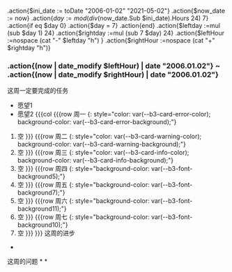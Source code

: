 .action{$ini_date := toDate "2006-01-02" "2021-05-02"}
.action{$now_date := now}
.action{$day := mod (div ($now_date.Sub $ini_date).Hours 24) 7}
.action{if eq $day 0}
.action{$day = 7}
.action{end}
.action{$leftday :=mul (sub $day 1)  24}
.action{$rightday :=mul (sub 7 $day) 24}
.action{$leftHour :=nospace (cat "-" $leftday "h") }
.action{$rightHour :=nospace (cat "+" $rightday "h")}
### .action{(now | date_modify $leftHour) | date "2006.01.02"} ~ .action{(now | date_modify $rightHour) | date "2006.01.02"}
这周一定要完成的任务
* 愿望1
* 愿望2
{{{col
{{{row
周一
{: style="color: var(--b3-card-error-color); background-color: var(--b3-card-error-background);"}
1. 空
}}}
{{{row
周二
{: style="color: var(--b3-card-warning-color); background-color: var(--b3-card-warning-background);"}
1. 空
}}}
{{{row
周三
{: style="color: var(--b3-card-info-color); background-color: var(--b3-card-info-background);"}
1. 空
}}}
{{{row
周四
{: style="background-color: var(--b3-font-background5);"}
1. 空
}}}
{{{row
周五
{: style="background-color: var(--b3-font-background7);"}
1. 空
}}}
{{{row
周六
{: style="background-color: var(--b3-font-background11);"}
1. 空
}}}
{{{row
周七
{: style="background-color: var(--b3-font-background10);"}
1. 空
}}}
}}}
这周的进步
* 
这周的问题
* 
* 
